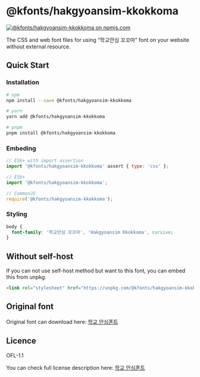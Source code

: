 # @kfonts/hakgyoansim-kkokkoma

[![@kfonts/hakgyoansim-kkokkoma on npmjs.com](https://img.shields.io/npm/v/%40kfonts%2Fhakgyoansim-kkokkoma)](https://www.npmjs.com/package/@kfonts/hakgyoansim-kkokkoma)

The CSS and web font files for using &OpenCurlyDoubleQuote;학교안심 꼬꼬마&CloseCurlyDoubleQuote; font on your website without external resource.

## Quick Start

### Installation

```sh
# npm
npm install --save @kfonts/hakgyoansim-kkokkoma

# yarn
yarn add @kfonts/hakgyoansim-kkokkoma

# pnpm
pnpm install @kfonts/hakgyoansim-kkokkoma
```

### Embeding

```js
// ES6+ with import assertion
import '@kfonts/hakgyoansim-kkokkoma' assert { type: 'css' };

// ES6+
import '@kfonts/hakgyoansim-kkokkoma';

// CommonJS
require('@kfonts/hakgyoansim-kkokkoma');
```

### Styling

```css
body {
  font-family: '학교안심 꼬꼬마', 'Hakgyoansim Kkokkoma', cursive;
}
```

## Without self-host

If you can not use self-host method but want to this font, you can embed this from unpkg.

```html
<link rel="stylesheet" href="https://unpkg.com/@kfonts/hakgyoansim-kkokkoma/index.css" />
```

## Original font

Original font can download here: [학교 안심폰트](https://copyright.keris.or.kr/wft/fntDwnld)

## Licence

OFL-1.1

You can check full license description here: [학교 안심폰트](https://copyright.keris.or.kr/wft/fntDwnld)
